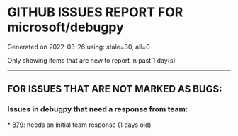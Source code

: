 
# GITHUB ISSUES REPORT FOR microsoft/debugpy


Generated on 2022-03-26 using: stale=30, all=0


Only showing items that are new to report in past 1 day(s)


---

## FOR ISSUES THAT ARE NOT MARKED AS BUGS:


### Issues in debugpy that need a response from team:


\* [879](https://github.com/microsoft/debugpy/issues/879 "is it able to switch `justmycode` on the debugger UI panel?"): needs an initial team response (1 days old)
